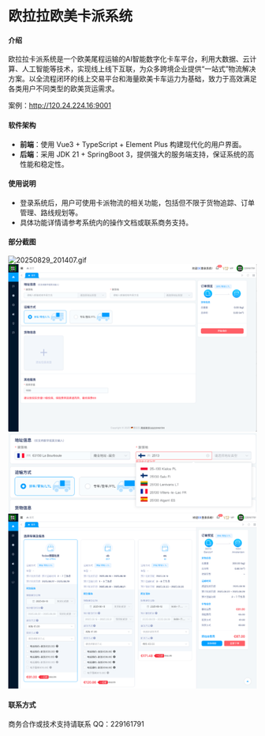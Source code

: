 

# 欧拉拉欧美卡派系统

#### 介绍
欧拉拉卡派系统是一个欧美尾程运输的AI智能数字化卡车平台，利用大数据、云计算、人工智能等技术，实现线上线下互联，为众多跨境企业提供“一站式”物流解决方案。以全流程闭环的线上交易平台和海量欧美卡车运力为基础，致力于高效满足各类用户不同类型的欧美货运需求。

案例：http://120.24.224.16:9001

#### 软件架构
- **前端**：使用 Vue3 + TypeScript + Element Plus 构建现代化的用户界面。
- **后端**：采用 JDK 21 + SpringBoot 3，提供强大的服务端支持，保证系统的高性能和稳定性。

#### 使用说明
- 登录系统后，用户可使用卡派物流的相关功能，包括但不限于货物追踪、订单管理、路线规划等。
- 具体功能详情请参考系统内的操作文档或联系商务支持。

#### 部分截图

![20250829_201407.gif](img/20250829_201407.gif)
![1.png](img/1.png)
![2.png](img/2.png)
![3.png](img/3.png)

#### 联系方式
商务合作或技术支持请联系 QQ：229161791
